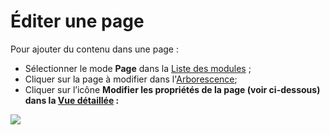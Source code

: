 # Éditer une page

Pour ajouter du contenu dans une page :

* Sélectionner le mode **Page** dans la [Liste des modules](/présentation-de-typo3/se-reperer-dans-le-backend.md) ;
* Cliquer sur la page à modifier dans l'[Arborescence](/présentation-de-typo3/se-reperer-dans-le-backend.md);
* Cliquer sur l’icône **Modifier les propriétés de la page **\(voir ci-dessous\) dans la [Vue détaillée](/présentation-de-typo3/se-reperer-dans-le-backend.md)** :**

![](blob:https://www.gitbook.com/5256106d-8c79-4486-9e27-8d6b6e57f56f)





